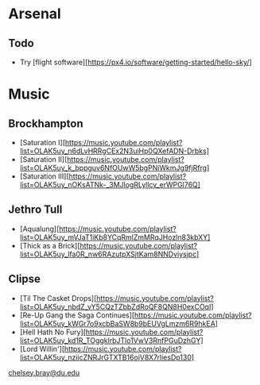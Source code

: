 # Arsenal
## Todo
  - Try [flight software][https://px4.io/software/getting-started/hello-sky/]

# Music
## Brockhampton
  - [Saturation I][https://music.youtube.com/playlist?list=OLAK5uy_n6dLvHRRgCEx2N3uiHp0QXefADN-Drbks]
  - [Saturation II][https://music.youtube.com/playlist?list=OLAK5uy_k_bppguv6NfOUwW5bgPNiWkmJg9fjRfrg]
  - [Saturation III][https://music.youtube.com/playlist?list=OLAK5uy_nOKsATNk-_3MJlogRLyllcv_erWPGl76Q]
## Jethro Tull
  - [Aqualung][https://music.youtube.com/playlist?list=OLAK5uy_mVJaT1iKb8YCqRmlZmMRqJHozln83kbXY]
  - [Thick as a Brick][https://music.youtube.com/playlist?list=OLAK5uy_lfa0R_nw6RAzutpXSjtKam8NNDviysjpc]
## Clipse
  - [Til The Casket Drops][https://music.youtube.com/playlist?list=OLAK5uy_nbdZ_vY5CQzTZbbZdRoQF8QN8H0exCOqI]
  - [Re-Up Gang the Saga Continues][https://music.youtube.com/playlist?list=OLAK5uy_kWGr7o9xcbBaSW8b9bEUVgLmzm6R9hkEA]
  - [Hell Hath No Fury][https://music.youtube.com/playlist?list=OLAK5uy_kd1R_TOggklrbJTlo1VwV3RnfPGuDzhGY]
  - [Lord Willin'][https://music.youtube.com/playlist?list=OLAK5uy_nziicZNRJrGTXTB16ojV8X7rliesDp130]


chelsey.bray@du.edu
